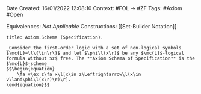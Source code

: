 <br />
<br />

Date Created: 16/01/2022 12:08:10
Context: #FOL $\to$ #ZF
Tags: #Axiom #Open 

Equivalences: _Not Applicable_
Constructions: [[Set-Builder Notation]]

``` ad-Axiom
title: Axiom.Schema (Specification).

_Consider the first-order logic with a set of non-logical symbols $\mc{L}=\l\{\in\r\}$ and let $\phi\l(x\r)$ be any $\mc{L}$-logical formula without $z$ free. The **Axiom Schema of Specification** is the $\mc{L}$-scheme_
$$\begin{equation}
    \fa v\ex z\fa x\l[x\in z\Leftrightarrow\l(x\in v\land\phi\l(x\r)\r)\r].
\end{equation}$$

```
